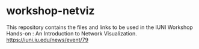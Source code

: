 # workshop-netviz
This repository contains the files and links to be used in the IUNI Workshop Hands-on : An Introduction to Network Visualization. https://iuni.iu.edu/news/event/79

